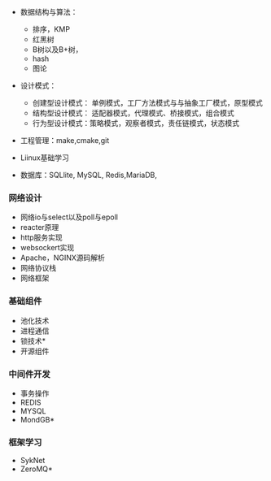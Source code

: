 * 数据结构与算法：

    * 排序，KMP
    * 红黑树
    * B树以及B+树，
    * hash
    * 图论


* 设计模式：

    * 创建型设计模式： 单例模式，工厂方法模式与与抽象工厂模式，原型模式
    * 结构型设计模式： 适配器模式，代理模式、桥接模式，组合模式
    * 行为型设计模式：策略模式，观察者模式，责任链模式，状态模式

* 工程管理：make,cmake,git

* Liinux基础学习

* 数据库：SQLlite, MySQL, Redis,MariaDB,

### 网络设计

* 网络io与select以及poll与epoll
* reacter原理
* http服务实现
* websockert实现
* Apache，NGINX源码解析
* 网络协议栈
* 网络框架


### 基础组件

* 池化技术
* 进程通信
* 锁技术*
* 开源组件

### 中间件开发

* 事务操作
* REDIS
* MYSQL
* MondGB*

### 框架学习

* SykNet
* ZeroMQ*
